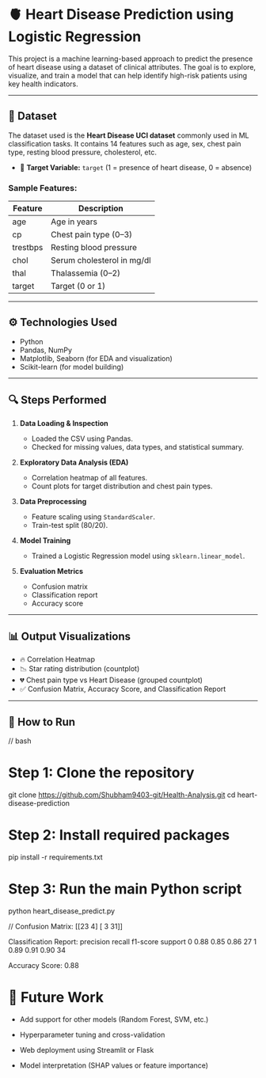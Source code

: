 # 🫀 Heart Disease Prediction using Logistic Regression

This project is a machine learning-based approach to predict the presence of heart disease using a dataset of clinical attributes. The goal is to explore, visualize, and train a model that can help identify high-risk patients using key health indicators.

---

## 📁 Dataset

The dataset used is the **Heart Disease UCI dataset** commonly used in ML classification tasks. It contains 14 features such as age, sex, chest pain type, resting blood pressure, cholesterol, etc.

- 📌 **Target Variable:** `target` (1 = presence of heart disease, 0 = absence)

### Sample Features:
| Feature | Description |
|---------|-------------|
| age     | Age in years |
| cp      | Chest pain type (0–3) |
| trestbps| Resting blood pressure |
| chol    | Serum cholesterol in mg/dl |
| thal    | Thalassemia (0–2) |
| target  | Target (0 or 1) |

---

## ⚙️ Technologies Used

- Python
- Pandas, NumPy
- Matplotlib, Seaborn (for EDA and visualization)
- Scikit-learn (for model building)

---

## 🔍 Steps Performed

1. **Data Loading & Inspection**
   - Loaded the CSV using Pandas.
   - Checked for missing values, data types, and statistical summary.

2. **Exploratory Data Analysis (EDA)**
   - Correlation heatmap of all features.
   - Count plots for target distribution and chest pain types.

3. **Data Preprocessing**
   - Feature scaling using `StandardScaler`.
   - Train-test split (80/20).

4. **Model Training**
   - Trained a Logistic Regression model using `sklearn.linear_model`.

5. **Evaluation Metrics**
   - Confusion matrix
   - Classification report
   - Accuracy score

---

## 📊 Output Visualizations

- 🔥 Correlation Heatmap
- 📉 Star rating distribution (countplot)
- 💔 Chest pain type vs Heart Disease (grouped countplot)
- ✅ Confusion Matrix, Accuracy Score, and Classification Report

---

## 🧪 How to Run

// bash
# Step 1: Clone the repository
git clone https://github.com/Shubham9403-git/Health-Analysis.git
cd heart-disease-prediction

# Step 2: Install required packages
pip install -r requirements.txt

# Step 3: Run the main Python script
python heart_disease_predict.py

// Confusion Matrix:
[[23  4]
 [ 3 31]]

Classification Report:
              precision    recall  f1-score   support
           0       0.88      0.85      0.86        27
           1       0.89      0.91      0.90        34

Accuracy Score: 0.88


# 📌 Future Work
  * Add support for other models (Random Forest, SVM, etc.)

  * Hyperparameter tuning and cross-validation

  * Web deployment using Streamlit or Flask

  * Model interpretation (SHAP values or feature importance)
